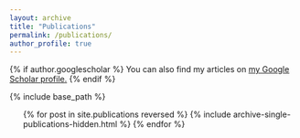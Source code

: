 ```yaml
---
layout: archive
title: "Publications"
permalink: /publications/
author_profile: true
---
```


{% if author.googlescholar %}
  You can also find my articles on <u><a href="{{author.googlescholar}}">my Google Scholar profile</a>.</u>
{% endif %}

{% include base_path %}

<ol reversed>
{% for post in site.publications reversed %}
  {% include archive-single-publications-hidden.html %}
{% endfor %}
</ol>
